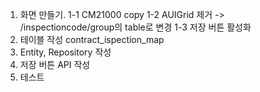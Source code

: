 1. 화면 만들기.
    1-1 CM21000 copy
    1-2 AUIGrid 제거 -> /inspectioncode/group의 table로 변경
    1-3 저장 버튼 활성화
2. 테이블 작성 contract_ispection_map
3. Entity, Repository 작성
4. 저장 버튼 API 작성
5. 테스트